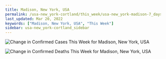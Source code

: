 ```yaml
---
title: Madison, New York, USA
permalink: /usa-new_york-cortland/this_week/usa-new_york-madison-7_days.html
last_updated: Mar 20, 2022
keywords: ["Madison, New York, USA", "This Week"]
sidebar: usa-new_york-cortland_sidebar
---
```


![Change in Confirmed Cases This Week for Madison, New York, USA](/covid_tracker/images/graphs/usa-new_york-madison-delta_confirmed-7_days_graph.png)

![Change in Confirmed Deaths This Week for Madison, New York, USA](/covid_tracker/images/graphs/usa-new_york-madison-delta_deaths-7_days_graph.png)
